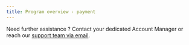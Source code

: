 ```yaml
---
title: Program overview - payment
---
```






Need further assistance ? Contact your dedicated Account Manager or reach our <a href="mailto:support@121.global">support team via email</a>.